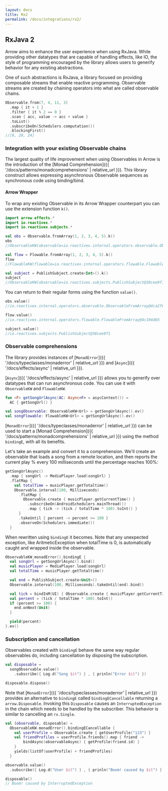 ```yaml
---
layout: docs
title: Rx2
permalink: /docs/integrations/rx2/
---
```


## RxJava 2

Arrow aims to enhance the user experience when using RxJava. While providing other datatypes that are capable of handling effects, like IO, the style of programming encouraged by the library allows users to generify behavior for any existing abstractions.

One of such abstractions is RxJava, a library focused on providing composable streams that enable reactive programming. Observable streams are created by chaining operators into what are called observable chains.

```kotlin
Observable.from(7, 4, 11, 3)
  .map { it + 1 }
  .filter { it % 2 == 0 }
  .scan { acc, value -> acc + value }
  .toList()
  .subscribeOn(Schedulers.computation())
  .blockingFirst()
//[8, 20, 24]
```

### Integration with your existing Observable chains

The largest quality of life improvement when using Observables in Arrow is the introduction of the [Monad Comprehension]({{ '/docs/patterns/monadcomprehensions' | relative_url }}). This library construct allows expressing asynchronous Observable sequences as synchronous code using binding/bind.

#### Arrow Wrapper

To wrap any existing Observable in its Arrow Wrapper counterpart you can use the extension function `k()`.

```kotlin
import arrow.effects.*
import io.reactivex.*
import io.reactivex.subjects.*

val obs = Observable.fromArray(1, 2, 3, 4, 5).k()
obs
//ObservableKW(observable=io.reactivex.internal.operators.observable.ObservableFromArray@4ca2f662)
```

```kotlin
val flow = Flowable.fromArray(1, 2, 3, 4, 5).k()
flow
//FlowableKW(flowable=io.reactivex.internal.operators.flowable.FlowableFromArray@4c104db5)
```

```kotlin
val subject = PublishSubject.create<Int>().k()
subject
//ObservableKW(observable=io.reactivex.subjects.PublishSubject@38cee9f1)
```

You can return to their regular forms using the function `value()`.

```kotlin
obs.value()
//io.reactivex.internal.operators.observable.ObservableFromArray@4ca2f662
```

```kotlin
flow.value()
//io.reactivex.internal.operators.flowable.FlowableFromArray@4c104db5
```

```kotlin
subject.value()
//io.reactivex.subjects.PublishSubject@38cee9f1
```

### Observable comprehensions

The library provides instances of [`MonadError`]({{ '/docs/typeclasses/monaderror' | relative_url }}) and [`Async`]({{ '/docs/effects/async' | relative_url }}).

[`Async`]({{ '/docs/effects/async' | relative_url }}) allows you to generify over datatypes that can run asynchronous code. You can use it with `ObservableKW` and `FlowableKW`.

```kotlin
fun <F> getSongUrlAsync(AC: Async<F> = asycContext()) =
  AC { getSongUrl() }

val songObservable: ObservableKW<Url> = getSongUrlAsync().ev()
val songFlowable: FlowableKW<Url> = getSongUrlAsync().ev()
```

[`MonadError`]({{ '/docs/typeclasses/monaderror' | relative_url }}) can be used to start a [Monad Comprehension]({{ '/docs/patterns/monadcomprehensions' | relative_url }}) using the method `bindingE`, with all its benefits.

Let's take an example and convert it to a comprehension. We'll create an observable that loads a song from a remote location, and then reports the current play % every 100 milliseconds until the percentage reaches 100%:

```kotlin
getSongUrlAsync()
  .map { songUrl -> MediaPlayer.load(songUrl) }
  .flatMap {
    val totalTime = musicPlayer.getTotaltime()
    Observable.interval(100, Milliseconds)
      .flatMap { 
        Observable.create { musicPlayer.getCurrentTime() }
          .subscribeOn(AndroidSchedulers.mainThread())
          .map { tick -> (tick / totalTime * 100).toInt() }
      }
      .takeUntil { percent -> percent >= 100 }
      .observeOn(Schedulers.immediate())
  }
```

When rewritten using `bindingE` it becomes. Note that any unexpected exception, like AritmeticException when totalTime is 0, is automatically caught and wrapped inside the observable. 

```kotlin
ObservableKW.monadError().bindingE {
  val songUrl = getSongUrlAsync().bind()
  val musicPlayer = MediaPlayer.load(songUrl)
  val totalTime = musicPlayer.getTotaltime()

  val end = PublishSubject.create<Unit>()
  Observable.interval(100, Milliseconds).takeUntil(end).bind()

  val tick = bindInM(UI) { Observable.create { musicPlayer.getCurrentTime() } }
  val percent = (tick / totalTime * 100).toInt()
  if (percent >= 100) {
    end.onNext(Unit)
  }

  yield(percent)
}.ev()
```

### Subscription and cancellation

Observables created with `bindingE` behave the same way regular observables do, including cancellation by disposing the subscription.

```kotlin
val disposable = 
  songObservable.value()
    .subscribe({ Log.d("Song $it") } , { prinln("Error $it") })

disposable.dispose()
```

Note that [`MonadError`]({{ '/docs/typeclasses/monaderror' | relative_url }}) provides an alternative to `bindingE` called `bindingECancellable` returning a `arrow.Disposable`. Invoking this `Disposable` causes an `InterruptedException` in the chain which needs to be handled by the subscriber. This behavior is similar to cancelling an `rx.Single`.

```kotlin
val (observable, disposable) = 
  ObservableKW.monadError().bindingECancellable {
    val userProfile = Observable.create { getUserProfile("123") }
    val friendProfiles = userProfile.friends().map { friend ->
        bindAsync(observableAsync) { getProfile(friend.id) }
    }
    yields(listOf(userProfile) + friendProfiles)
  }

observable.value()
  .subscribe({ Log.d("User $it") } , { prinln("Boom! caused by $it") })

disposable()
// Boom! caused by InterruptedException
```
